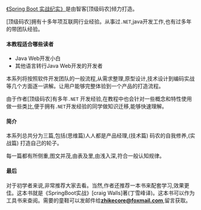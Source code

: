 [《Spring Boot 实战纪实》](https://www.52interview.com/book/36/0)是由智客[顶级码农]倾力打造。

[顶级码农]拥有十多年项互联网行业经验。从事过`.NET`,java开发工作,也有过多年的带团队经验。


#### 本教程适合哪些读者

- Java Web开发小白
- 其他语言转行Java Web开发的开发者


本系列将按照软件开发团队的一般流程,从需求整理,原型设计,技术设计到编码实战等几个方面逐一讲解。让用户能够完整体验到一个产品的打造流程。

由于作者[顶级码农]有多年`.NET`
开发经验,在教程中也会针对一些概念和特性使用做一些类比,便于拥有`.NET`开发经验的同学做知识迁移,能够快速理解。

#### 简介

本系列总共分为三篇,包括(思维篇)人人都是产品经理,(技术篇) 码农的自我修养,(实战篇) 打造自己的轮子。

每一篇都有所侧重,图文并茂,由表及里,由浅入深,符合一般认知规律。

#### 最后

对于初学者来说,非常推荐大家去看。当然,作者还推荐一本书来配套学习,效果更佳。这本书就是《SpringBoot实战》[craig Walls]著(丁雪峰译)。这本书可以作为工具书来查阅。需要的童鞋可以发邮件给**zhikecore@foxmail.com**,留言获取。
